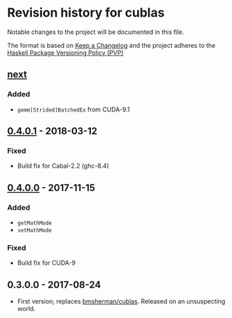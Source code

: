 # Revision history for cublas

Notable changes to the project will be documented in this file.

The format is based on [Keep a Changelog](http://keepachangelog.com/) and the
project adheres to the [Haskell Package Versioning
Policy (PVP)](https://pvp.haskell.org)


## [next]
### Added
  * `gemm[Strided]BatchedEx` from CUDA-9.1


## [0.4.0.1] - 2018-03-12
### Fixed
  * Build fix for Cabal-2.2 (ghc-8.4)

## [0.4.0.0] - 2017-11-15
### Added
  * `getMathMode`
  * `setMathMode`

### Fixed
  * Build fix for CUDA-9

## 0.3.0.0 - 2017-08-24

* First version; replaces [bmsherman/cublas](https://github.com/bmsherman/cublas). Released on an unsuspecting world.


[next]:             https://github.com/tmcdonell/cublas/compare/release/0.4.0.1...HEAD
[0.4.0.1]:          https://github.com/tmcdonell/cublas/compare/release/0.4.0.0...0.4.0.1
[0.4.0.0]:          https://github.com/tmcdonell/cublas/compare/release/0.3.0.0...0.4.0.0

